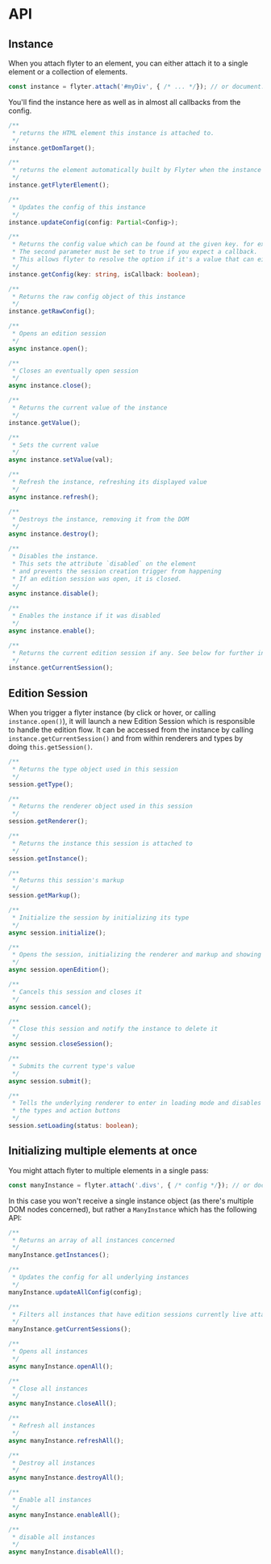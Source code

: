 # API

## Instance
When you attach flyter to an element, you can either attach it to a single element or a collection of elements.
```js
const instance = flyter.attach('#myDiv', { /* ... */}); // or document.querySelector('#myDiv');
```
You'll find the instance here as well as in almost all callbacks from the config.

```ts
/**
 * returns the HTML element this instance is attached to.
 */
instance.getDomTarget();

/**
 * returns the element automatically built by Flyter when the instance was created.
 */
instance.getFlyterElement();

/**
 * Updates the config of this instance
 */
instance.updateConfig(config: Partial<Config>);

/**
 * Returns the config value which can be found at the given key. for example server.url.
 * The second parameter must be set to true if you expect a callback.
 * This allows flyter to resolve the option if it's a value that can either be a primitive or a function returning it
 */
instance.getConfig(key: string, isCallback: boolean);

/**
 * Returns the raw config object of this instance
 */
instance.getRawConfig();

/**
 * Opens an edition session
 */
async instance.open();

/**
 * Closes an eventually open session
 */
async instance.close();

/**
 * Returns the current value of the instance
 */
instance.getValue();

/**
 * Sets the current value
 */
async instance.setValue(val);

/**
 * Refresh the instance, refreshing its displayed value
 */
async instance.refresh();

/**
 * Destroys the instance, removing it from the DOM
 */
async instance.destroy();

/**
 * Disables the instance.
 * This sets the attribute `disabled` on the element
 * and prevents the session creation trigger from happening
 * If an edition session was open, it is closed.
 */
async instance.disable();

/**
 * Enables the instance if it was disabled
 */
async instance.enable();

/**
 * Returns the current edition session if any. See below for further information
 */
instance.getCurrentSession();
```

## Edition Session
When you trigger a flyter instance (by click or hover, or calling `instance.open()`), it will launch a new Edition
Session which is responsible to handle the edition flow. It can be accessed from the instance by calling `instance.getCurrentSession()` and from within renderers and types by doing `this.getSession()`.

```ts
/**
 * Returns the type object used in this session
 */
session.getType();

/**
 * Returns the renderer object used in this session
 */
session.getRenderer();

/**
 * Returns the instance this session is attached to
 */
session.getInstance();

/**
 * Returns this session's markup
 */
session.getMarkup();

/**
 * Initialize the session by initializing its type
 */
async session.initialize();

/**
 * Opens the session, initializing the renderer and markup and showing it
 */
async session.openEdition();

/**
 * Cancels this session and closes it
 */
async session.cancel();

/**
 * Close this session and notify the instance to delete it
 */
async session.closeSession();

/**
 * Submits the current type's value
 */
async session.submit();

/**
 * Tells the underlying renderer to enter in loading mode and disables
 * the types and action buttons
 */
session.setLoading(status: boolean);
```

## Initializing multiple elements at once
You might attach flyter to multiple elements in a single pass:
```js
const manyInstance = flyter.attach('.divs', { /* config */}); // or document.querySelectorAll('.divs');
```

In this case you won't receive a single instance object (as there's multiple DOM nodes concerned), but rather a `ManyInstance` which has the following API:
```js
/**
 * Returns an array of all instances concerned
 */
manyInstance.getInstances();

/**
 * Updates the config for all underlying instances
 */
manyInstance.updateAllConfig(config);

/**
 * Filters all instances that have edition sessions currently live attached and returns them
 */
manyInstance.getCurrentSessions();

/**
 * Opens all instances
 */
async manyInstance.openAll();

/**
 * Close all instances
 */
async manyInstance.closeAll();

/**
 * Refresh all instances
 */
async manyInstance.refreshAll();

/**
 * Destroy all instances
 */
async manyInstance.destroyAll();

/**
 * Enable all instances
 */
async manyInstance.enableAll();

/**
 * disable all instances
 */
async manyInstance.disableAll();
```
